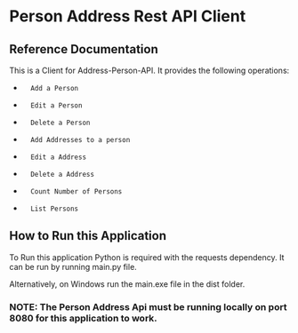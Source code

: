 # Person Address Rest API Client

## Reference Documentation

This is a Client for Address-Person-API. It provides the following operations:

*       Add a Person
*       Edit a Person
*       Delete a Person
*       Add Addresses to a person
*       Edit a Address
*       Delete a Address
*       Count Number of Persons
*       List Persons

## How to Run this Application

To Run this application Python is required with the requests dependency. It can be run by running main.py file.

Alternatively, on Windows run the main.exe file in the dist folder.

### NOTE: The Person Address Api must be running locally on port 8080 for this application to work.